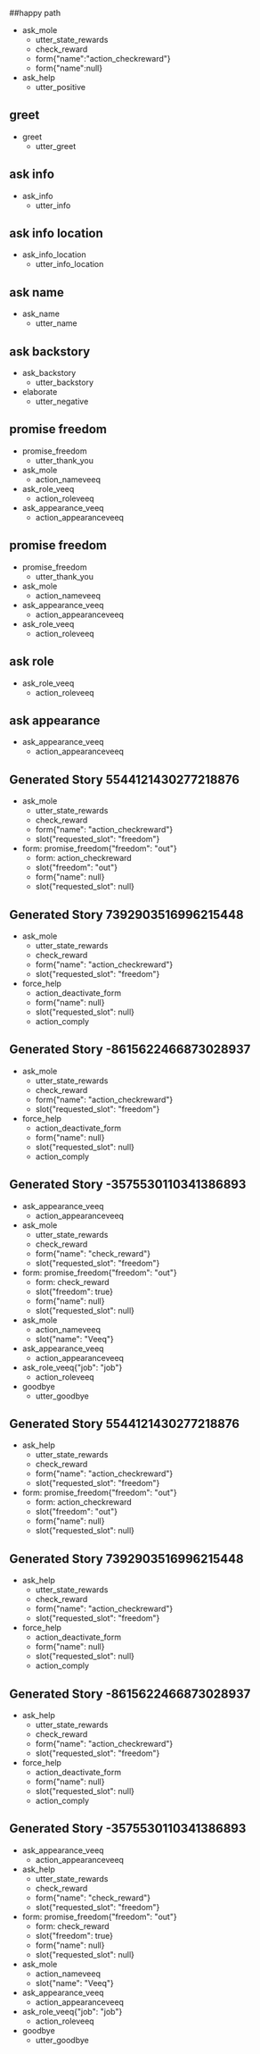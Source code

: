 ##happy path
* ask_mole
    - utter_state_rewards
    - check_reward
    - form{"name":"action_checkreward"}
    - form{"name":null}
* ask_help
    - utter_positive

## greet
* greet
    - utter_greet


## ask info
* ask_info
    - utter_info

## ask info location
* ask_info_location
    - utter_info_location

## ask name
* ask_name
    - utter_name

## ask backstory
* ask_backstory
    - utter_backstory
* elaborate
    - utter_negative

## promise freedom

* promise_freedom
    - utter_thank_you
* ask_mole
    - action_nameveeq
* ask_role_veeq
    - action_roleveeq
* ask_appearance_veeq
    - action_appearanceveeq

## promise freedom

* promise_freedom
    - utter_thank_you
* ask_mole
    - action_nameveeq
* ask_appearance_veeq
    - action_appearanceveeq
* ask_role_veeq
    - action_roleveeq

## ask role
* ask_role_veeq
    - action_roleveeq


## ask appearance
* ask_appearance_veeq
    - action_appearanceveeq

## Generated Story 5544121430277218876
* ask_mole
    - utter_state_rewards
    - check_reward
    - form{"name": "action_checkreward"}
    - slot{"requested_slot": "freedom"}
* form: promise_freedom{"freedom": "out"}
    - form: action_checkreward
    - slot{"freedom": "out"}
    - form{"name": null}
    - slot{"requested_slot": null}

## Generated Story 7392903516996215448
* ask_mole
    - utter_state_rewards
    - check_reward
    - form{"name": "action_checkreward"}
    - slot{"requested_slot": "freedom"}
* force_help
    - action_deactivate_form
    - form{"name": null}
    - slot{"requested_slot": null}
    - action_comply

## Generated Story -8615622466873028937
* ask_mole
    - utter_state_rewards
    - check_reward
    - form{"name": "action_checkreward"}
    - slot{"requested_slot": "freedom"}
* force_help
    - action_deactivate_form
    - form{"name": null}
    - slot{"requested_slot": null}
    - action_comply

## Generated Story -3575530110341386893
* ask_appearance_veeq
    - action_appearanceveeq
* ask_mole
    - utter_state_rewards
    - check_reward
    - form{"name": "check_reward"}
    - slot{"requested_slot": "freedom"}
* form: promise_freedom{"freedom": "out"}
    - form: check_reward
    - slot{"freedom": true}
    - form{"name": null}
    - slot{"requested_slot": null}
* ask_mole
    - action_nameveeq
    - slot{"name": "Veeq"}
* ask_appearance_veeq
    - action_appearanceveeq
* ask_role_veeq{"job": "job"}
    - action_roleveeq
* goodbye
    - utter_goodbye

## Generated Story 5544121430277218876
* ask_help
    - utter_state_rewards
    - check_reward
    - form{"name": "action_checkreward"}
    - slot{"requested_slot": "freedom"}
* form: promise_freedom{"freedom": "out"}
    - form: action_checkreward
    - slot{"freedom": "out"}
    - form{"name": null}
    - slot{"requested_slot": null}

## Generated Story 7392903516996215448
* ask_help
    - utter_state_rewards
    - check_reward
    - form{"name": "action_checkreward"}
    - slot{"requested_slot": "freedom"}
* force_help
    - action_deactivate_form
    - form{"name": null}
    - slot{"requested_slot": null}
    - action_comply

## Generated Story -8615622466873028937
* ask_help
    - utter_state_rewards
    - check_reward
    - form{"name": "action_checkreward"}
    - slot{"requested_slot": "freedom"}
* force_help
    - action_deactivate_form
    - form{"name": null}
    - slot{"requested_slot": null}
    - action_comply

## Generated Story -3575530110341386893
* ask_appearance_veeq
    - action_appearanceveeq
* ask_help
    - utter_state_rewards
    - check_reward
    - form{"name": "check_reward"}
    - slot{"requested_slot": "freedom"}
* form: promise_freedom{"freedom": "out"}
    - form: check_reward
    - slot{"freedom": true}
    - form{"name": null}
    - slot{"requested_slot": null}
* ask_mole
    - action_nameveeq
    - slot{"name": "Veeq"}
* ask_appearance_veeq
    - action_appearanceveeq
* ask_role_veeq{"job": "job"}
    - action_roleveeq
* goodbye
    - utter_goodbye

